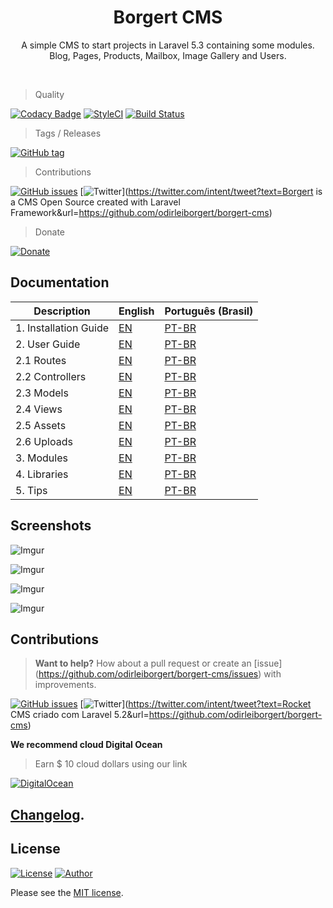 <div align="center">
    <h1>Borgert CMS</h1>
    <p>
        A simple CMS to start projects in Laravel 5.3 containing some modules.<br>
        Blog, Pages, Products, Mailbox, Image Gallery and Users.
    </p>
    <br>
</div>


> Quality

[![Codacy Badge](https://api.codacy.com/project/badge/Grade/ad3c062e22ba4c25b8017041b619e217)](https://www.codacy.com/app/odirleiborgert/borgert-cms?utm_source=github.com&amp;utm_medium=referral&amp;utm_content=odirleiborgert/borgert-cms&amp;utm_campaign=Badge_Grade) [![StyleCI](https://styleci.io/repos/60208254/shield?branch=master)](https://styleci.io/repos/60208254) [![Build Status](https://scrutinizer-ci.com/g/odirleiborgert/borgert-cms/badges/build.png?b=master)](https://scrutinizer-ci.com/g/odirleiborgert/borgert-cms/build-status/master)

> Tags / Releases

[![GitHub tag](https://img.shields.io/github/tag/odirleiborgert/borgert-cms.svg?maxAge=2592000)](https://github.com/odirleiborgert/borgert-cms/releases)

> Contributions

[![GitHub issues](https://img.shields.io/github/issues/odirleiborgert/borgert-cms.svg)](https://github.com/odirleiborgert/borgert-cms/issues) [![Twitter](https://img.shields.io/twitter/url/https/github.com/odirleiborgert/borgert-cms.svg?style=social)](https://twitter.com/intent/tweet?text=Borgert is a CMS Open Source created with Laravel Framework&url=https://github.com/odirleiborgert/borgert-cms)

> Donate

[![Donate](https://img.shields.io/badge/Donate-PAYPAL-blue.svg)](https://www.paypal.com/cgi-bin/webscr?cmd=_donations&business=odirleiborgert%40gmail%2ecom&lc=MQ&item_name=Odirlei%20Borgert&currency_code=BRL&bn=PP%2dDonationsBF%3abtn_donateCC_LG%2egif%3aNonHosted)


## Documentation

| Description                 | English                               | Português (Brasil)                          |
|-----------------------------|---------------------------------------|---------------------------------------------|
| 1. Installation Guide       | [EN](docs/en/installation.md)         | [PT-BR](docs/pt-br/installation.md)         |
| 2. User Guide               | [EN](docs/en/usage.md)                | [PT-BR](docs/pt-br/usage.md)                |
| 2.1 Routes                  | [EN](docs/en/usage.md#routes)         | [PT-BR](docs/pt-br/usage.md#routes)         |
| 2.2 Controllers             | [EN](docs/en/usage.md#controllers)    | [PT-BR](docs/pt-br/usage.md#controllers)    |
| 2.3 Models                  | [EN](docs/en/usage.md#models)         | [PT-BR](docs/pt-br/usage.md#models)         |
| 2.4 Views                   | [EN](docs/en/usage.md#views)          | [PT-BR](docs/pt-br/usage.md#views)          |
| 2.5 Assets                  | [EN](docs/en/usage.md#assets)         | [PT-BR](docs/pt-br/usage.md#assets)         |
| 2.6 Uploads                 | [EN](docs/en/uploads.md)              | [PT-BR](docs/pt-br/uploads.md)              |
| 3. Modules                  | [EN](docs/en/modules.md)              | [PT-BR](docs/pt-br/modules.md)              |
| 4. Libraries                | [EN](docs/en/libraries.md)            | [PT-BR](docs/pt-br/libraries.md)            |
| 5. Tips                     | [EN](docs/en/tips.md)                 | [PT-BR](docs/pt-br/tips.md)            |



<a name="screenshots"></a>
## Screenshots

![Imgur](http://i.imgur.com/fzeaQPr.png)

![Imgur](http://i.imgur.com/sEoelZS.png)

![Imgur](http://i.imgur.com/u3cM0ug.png)

![Imgur](http://i.imgur.com/Ca7SKOh.png)


<a name="contributions"></a>
## Contributions

> **Want to help?** How about a pull request or create an [issue] (https://github.com/odirleiborgert/borgert-cms/issues) with improvements.

[![GitHub issues](https://img.shields.io/github/issues/odirleiborgert/borgert-cms.svg)](https://github.com/odirleiborgert/borgert-cms/issues) [![Twitter](https://img.shields.io/twitter/url/https/github.com/odirleiborgert/borgert-cms.svg?style=social)](https://twitter.com/intent/tweet?text=Rocket CMS criado com Laravel 5.2&url=https://github.com/odirleiborgert/borgert-cms)

**We recommend cloud Digital Ocean**
> Earn $ 10 cloud dollars using our link

[![DigitalOcean](https://img.shields.io/badge/Cloud-Digital%20Ocean-blue.svg)](https://m.do.co/c/bc3c53664276)


<a name="changelog"></a>
## [Changelog](./CHANGELOG.md).


<a name="license"></a>
## License

[![License](https://img.shields.io/badge/License-MIT-orange.svg)](https://opensource.org/licenses/MIT) [![Author](https://img.shields.io/badge/Author-Odirlei%20Borgert-orange.svg)](http://www.odirleiborgert.com.br)

Please see the [MIT license](./LICENSE.md).

